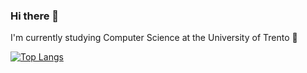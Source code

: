 ### Hi there 👋
I'm currently studying Computer Science at the University of Trento :book:

[![Top Langs](https://github-readme-stats.vercel.app/api/top-langs/?username=Manuelueluel&layout=compact)](https://github.com/anuraghazra/github-readme-stats)
<!--
**Manuelueluel/Manuelueluel** is a ✨ _special_ ✨ repository because its `README.md` (this file) appears on your GitHub profile.

Here are some ideas to get you started:
- 🔭 I’m currently working on ...
- 🌱 I’m currently learning ...
- 👯 I’m looking to collaborate on ...
- 🤔 I’m looking for help with ...
- 💬 Ask me about ...
- 📫 How to reach me: ...
- 😄 Pronouns: ...
- ⚡ Fun fact: ...
-->
